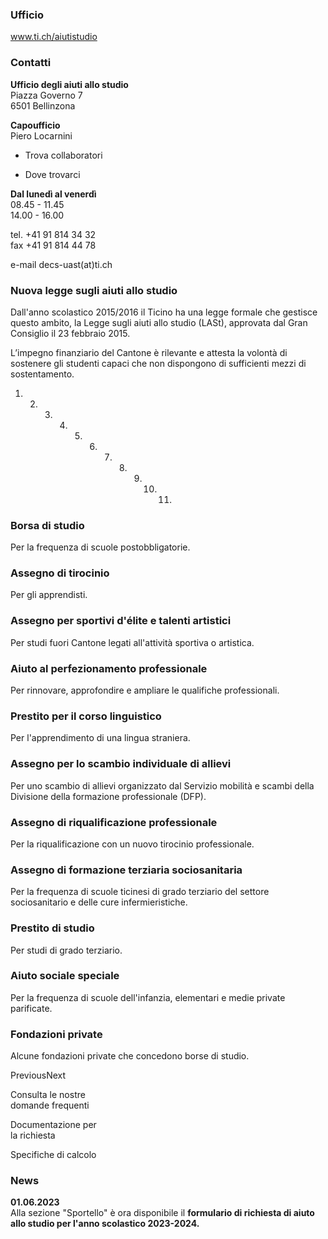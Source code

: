 ###  Ufficio

www.ti.ch/aiutistudio

###  Contatti

**Ufficio degli aiuti allo studio**  
Piazza Governo 7  
6501 Bellinzona

 **Capoufficio**  
Piero Locarnini

  * Trova collaboratori

  * Dove trovarci

 **Dal lunedì al venerdì**  
08.45 - 11.45  
14.00 - 16.00

tel. +41 91 814 34 32  
fax +41 91 814 44 78  

e-mail decs-uast(at)ti.ch

###  Nuova legge sugli aiuti allo studio

Dall'anno scolastico 2015/2016 il Ticino ha una legge formale che gestisce
questo ambito, la Legge sugli aiuti allo studio (LASt), approvata dal Gran
Consiglio il 23 febbraio 2015.

L’impegno finanziario del Cantone è rilevante e attesta la volontà di
sostenere gli studenti capaci che non dispongono di sufficienti mezzi di
sostentamento.

  1.   2.   3.   4.   5.   6.   7.   8.   9.   10.   11. 

### Borsa di studio

Per la frequenza di scuole postobbligatorie.

### Assegno di tirocinio

Per gli apprendisti.

### Assegno per sportivi d'élite e talenti artistici

Per studi fuori Cantone legati all'attività sportiva o artistica.

### Aiuto al perfezionamento professionale

Per rinnovare, approfondire e ampliare le qualifiche professionali.

### Prestito per il corso linguistico

Per l'apprendimento di una lingua straniera.

### Assegno per lo scambio individuale di allievi

Per uno scambio di allievi organizzato dal Servizio mobilità e scambi della
Divisione della formazione professionale (DFP).

### Assegno di riqualificazione professionale

Per la riqualificazione con un nuovo tirocinio professionale.

### Assegno di formazione terziaria sociosanitaria

Per la frequenza di scuole ticinesi di grado terziario del settore
sociosanitario e delle cure infermieristiche.

### Prestito di studio

Per studi di grado terziario.

### Aiuto sociale speciale

Per la frequenza di scuole dell'infanzia, elementari e medie private
parificate.

### Fondazioni private

Alcune fondazioni private che concedono borse di studio.

PreviousNext

Consulta le nostre  
domande frequenti

Documentazione per  
la richiesta

Specifiche di calcolo

###  News

**01.06.2023**  
Alla sezione "Sportello" è ora disponibile il **formulario di richiesta di
aiuto allo studio per l'anno scolastico 2023-2024.**

